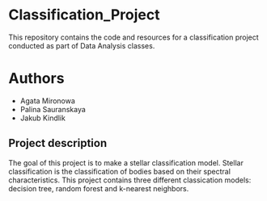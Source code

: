 # Classification_Project
This repository contains the code and resources for a classification project conducted as part of Data Analysis classes.

# Authors
* Agata Mironowa
* Palina Sauranskaya
* Jakub Kindlik

## Project description
The goal of this project is to make a stellar classification model. Stellar classification is the classification of bodies based on their spectral characteristics. 
This project contains three different classication models: decision tree, random forest and k-nearest neighbors.
